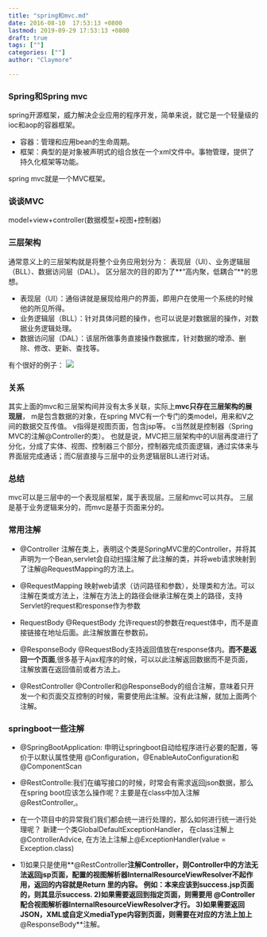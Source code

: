```yaml
---
title: "spring和mvc.md"
date: 2016-08-10  17:53:13 +0800
lastmod: 2019-09-29 17:53:13 +0800
draft: true
tags: [""]
categories: [""]
author: "Claymore"

---
```




### Spring和Spring mvc 
spring开源框架，威力解决企业应用的程序开发，简单来说，就它是一个轻量级的ioc和aop的容器框架。

* 容器：管理和应用bean的生命周期。
* 框架：典型的是对象被声明式的组合放在一个xml文件中。事物管理，提供了持久化框架等功能。

spring mvc就是一个MVC框架。

### 谈谈MVC
model+view+controller(数据模型+视图+控制器)
### 三层架构
 通常意义上的三层架构就是将整个业务应用划分为：
 表现层（UI）、业务逻辑层（BLL）、数据访问层（DAL）。
区分层次的目的即为了**“高内聚，低耦合”**的思想。

* 表现层（UI）：通俗讲就是展现给用户的界面，即用户在使用一个系统的时候他的所见所得。   
* 业务逻辑层（BLL）：针对具体问题的操作，也可以说是对数据层的操作，对数据业务逻辑处理。   
* 数据访问层（DAL）：该层所做事务直接操作数据库，针对数据的增添、删除、修改、更新、查找等。 

有个很好的例子：
![](http://7xs1eq.com1.z0.glb.clouddn.com/%E4%B8%89%E5%B1%82%E6%9E%B6%E6%9E%84.png)

### 关系
其实上面的mvc和三层架构间并没有太多关联，实际上**mvc只存在三层架构的展现层**，
m是包含数据的对象，在spring MVC有一个专门的类model，用来和V之间的数据交互传值。
v指得是视图页面，包含jsp等。
c当然就是控制器（Spring MVC的注解@Controller的类）。
也就是说，MVC把三层架构中的UI层再度进行了分化，分成了实体、视图、控制器三个部分，控制器完成页面逻辑，通过实体来与界面层完成通话；而C层直接与三层中的业务逻辑层BLL进行对话。

### 总结
mvc可以是三层中的一个表现层框架，属于表现层。三层和mvc可以共存。
三层是基于业务逻辑来分的，而mvc是基于页面来分的。

### 常用注解
* @Controller
  注解在类上，表明这个类是SpringMVC里的Controller，并将其声明为一个Bean,servlet会自动扫描注解了此注解的类，并将web请求映射到了注解@RequestMapping的方法上。

* @RequestMapping
  映射web请求（访问路径和参数），处理类和方法。可以注解在类或方法上，注解在方法上的路径会继承注解在类上的路径，支持Servlet的request和response作为参数

* RequestBody 
  @RequestBody 允许request的参数在request体中，而不是直接链接在地址后面。此注解放置在参数前。

* @ResponseBody
  @RequestBody支持返回值放在response体内。**而不是返回一个页面**,很多基于Ajax程序的时候，可以以此注解返回数据而不是页面，注解放置在返回值前或者方法上。

* @RestController 
  @Controller和@ResponseBody的组合注解，意味着只开发一个和页面交互控制的时候，需要使用此注解。没有此注解，就加上面两个注解。

### springboot一些注解

* @SpringBootApplication: 申明让springboot自动给程序进行必要的配置，等价于以默认属性使用 @Configuration，@EnableAutoConfiguration和@ComponentScan

* @RestControlle:我们在编写接口的时候，时常会有需求返回json数据，那么在spring boot应该怎么操作呢？主要是在class中加入注解@RestController,。

* 在一个项目中的异常我们我们都会统一进行处理的，那么如何进行统一进行处理呢？
  新建一个类GlobalDefaultExceptionHandler，
  在class注解上@ControllerAdvice,
  在方法上注解上@ExceptionHandler(value = Exception.class)

* 1)如果只是使用**@RestController**注解Controller，则Controller中的方法无法返回jsp页面，配置的视图解析器InternalResourceViewResolver不起作用，返回的内容就是Return 里的内容。
  例如：本来应该到success.jsp页面的，则其显示success.
  2)如果需要返回到指定页面，则需要用 **@Controller**配合视图解析器InternalResourceViewResolver才行。
  3)如果需要返回JSON，XML或自定义mediaType内容到页面，则需要在对应的方法上加上**@ResponseBody**注解。